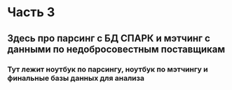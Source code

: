 # Часть 3
## Здесь про парсинг с БД СПАРК и мэтчинг с данными по недобросовестным поставщикам
### Тут лежит ноутбук по парсингу, ноутбук по мэтчингу и финальные базы данных для анализа

